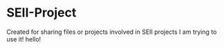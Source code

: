 # SEII-Project
Created for sharing files or projects involved in SEII projects
I am trying to use it! hello!
